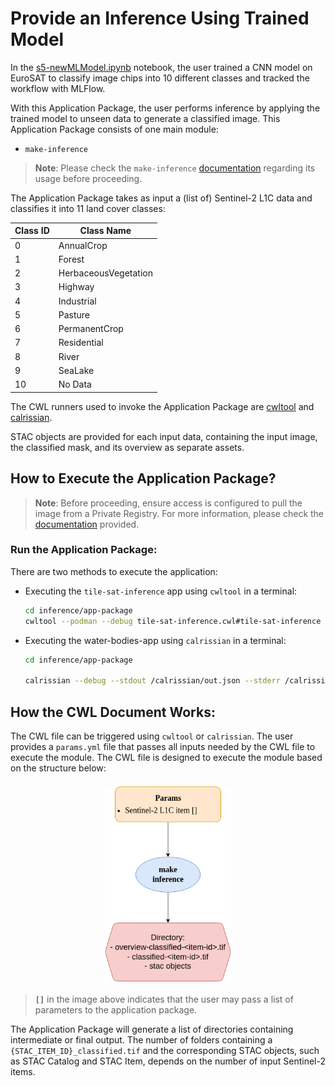 # Provide an Inference Using Trained Model

In the [s5-newMLModel.ipynb](../../training/trials/s5-newMLModel.ipynb) notebook, the user trained a CNN model on EuroSAT to classify image chips into 10 different classes and tracked the workflow with MLFlow.

With this Application Package, the user performs inference by applying the trained model to unseen data to generate a classified image. This Application Package consists of one main module:

- `make-inference`

> **Note**: Please check the `make-inference` [documentation](../make-inference/README.md) regarding its usage before proceeding.

The Application Package takes as input a (list of) Sentinel-2 L1C data and classifies it into 11 land cover classes:

| Class ID | Class Name            |
|----------|-----------------------|
| 0        | AnnualCrop            |
| 1        | Forest                |
| 2        | HerbaceousVegetation  |
| 3        | Highway               |
| 4        | Industrial            |
| 5        | Pasture               |
| 6        | PermanentCrop         |
| 7        | Residential           |
| 8        | River                 |
| 9        | SeaLake               |
| 10       | No Data               |

The CWL runners used to invoke the Application Package are [cwltool](https://github.com/common-workflow-language/cwltool) and [calrissian](https://github.com/Duke-GCB/calrissian).

STAC objects are provided for each input data, containing the input image, the classified mask, and its overview as separate assets.

## **How to Execute the Application Package?**

> **Note**: Before proceeding, ensure access is configured to pull the image from a Private Registry. For more information, please check the [documentation](../../copy-secrets.md) provided.

### **Run the Application Package**:
There are two methods to execute the application:

- Executing the `tile-sat-inference` app using `cwltool` in a terminal:

    ```bash
    cd inference/app-package
    cwltool --podman --debug tile-sat-inference.cwl#tile-sat-inference params.yml
    ```

- Executing the water-bodies-app using `calrissian` in a terminal:

    ```bash
    cd inference/app-package
    
    calrissian --debug --stdout /calrissian/out.json --stderr /calrissian/stderr.log --usage-report /calrissian/report.json --max-ram 10G --max-cores 2 --tmp-outdir-prefix /calrissian/tmp/ --outdir /calrissian/results/ --tool-logs-basepath /calrissian/logs tile-sat-inference.cwl#tile-sat-inference params.yml
    ```

## How the CWL Document Works:
The CWL file can be triggered using `cwltool` or `calrissian`. The user provides a `params.yml` file that passes all inputs needed by the CWL file to execute the module. The CWL file is designed to execute the module based on the structure below:

<p align="center"><img src="./images/inference.png" alt="Picture" width="40%" height="10%" style="display: block; margin: 20px auto;"/></p>

> **`[]`** in the image above indicates that the user may pass a list of parameters to the application package.

The Application Package will generate a list of directories containing intermediate or final output. The number of folders containing a `{STAC_ITEM_ID}_classified.tif` and the corresponding STAC objects, such as STAC Catalog and STAC Item, depends on the number of input Sentinel-2 items.
